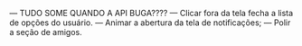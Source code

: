 — TUDO SOME QUANDO A API BUGA????
— Clicar fora da tela fecha a lista de opções do usuário.
— Animar a abertura da tela de notificações;
— Polir a seção de amigos.